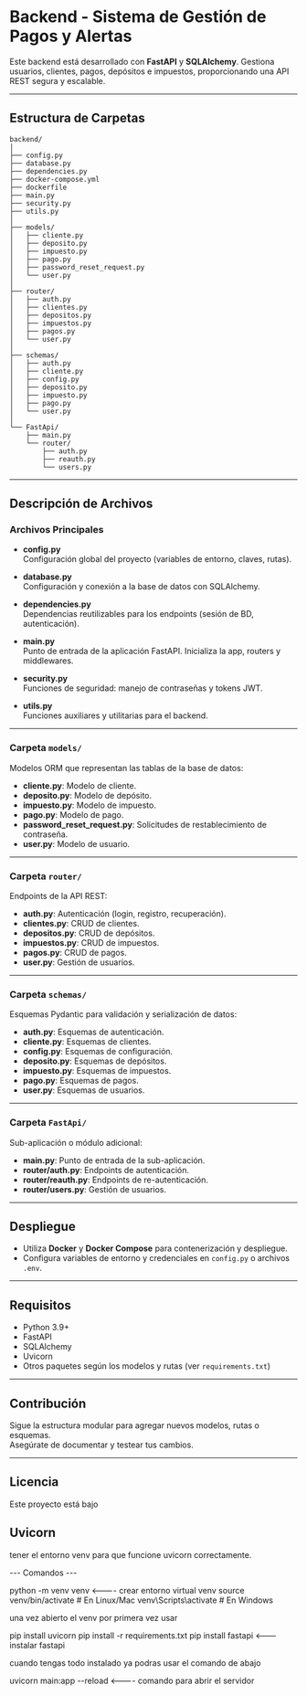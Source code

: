 # Backend - Sistema de Gestión de Pagos y Alertas

Este backend está desarrollado con **FastAPI** y **SQLAlchemy**. Gestiona usuarios, clientes, pagos, depósitos e impuestos, proporcionando una API REST segura y escalable.

---

## Estructura de Carpetas

```
backend/
│
├── config.py
├── database.py
├── dependencies.py
├── docker-compose.yml
├── dockerfile
├── main.py
├── security.py
├── utils.py
│
├── models/
│   ├── cliente.py
│   ├── deposito.py
│   ├── impuesto.py
│   ├── pago.py
│   ├── password_reset_request.py
│   └── user.py
│
├── router/
│   ├── auth.py
│   ├── clientes.py
│   ├── depositos.py
│   ├── impuestos.py
│   ├── pagos.py
│   └── user.py
│
├── schemas/
│   ├── auth.py
│   ├── cliente.py
│   ├── config.py
│   ├── deposito.py
│   ├── impuesto.py
│   ├── pago.py
│   └── user.py
│
└── FastApi/
    ├── main.py
    └── router/
        ├── auth.py
        ├── reauth.py
        └── users.py
```

---

## Descripción de Archivos

### Archivos Principales

- **config.py**  
  Configuración global del proyecto (variables de entorno, claves, rutas).

- **database.py**  
  Configuración y conexión a la base de datos con SQLAlchemy.

- **dependencies.py**  
  Dependencias reutilizables para los endpoints (sesión de BD, autenticación).

- **main.py**  
  Punto de entrada de la aplicación FastAPI. Inicializa la app, routers y middlewares.

- **security.py**  
  Funciones de seguridad: manejo de contraseñas y tokens JWT.

- **utils.py**  
  Funciones auxiliares y utilitarias para el backend.

---

### Carpeta `models/`

Modelos ORM que representan las tablas de la base de datos:

- **cliente.py**: Modelo de cliente.
- **deposito.py**: Modelo de depósito.
- **impuesto.py**: Modelo de impuesto.
- **pago.py**: Modelo de pago.
- **password_reset_request.py**: Solicitudes de restablecimiento de contraseña.
- **user.py**: Modelo de usuario.

---

### Carpeta `router/`

Endpoints de la API REST:

- **auth.py**: Autenticación (login, registro, recuperación).
- **clientes.py**: CRUD de clientes.
- **depositos.py**: CRUD de depósitos.
- **impuestos.py**: CRUD de impuestos.
- **pagos.py**: CRUD de pagos.
- **user.py**: Gestión de usuarios.

---

### Carpeta `schemas/`

Esquemas Pydantic para validación y serialización de datos:

- **auth.py**: Esquemas de autenticación.
- **cliente.py**: Esquemas de clientes.
- **config.py**: Esquemas de configuración.
- **deposito.py**: Esquemas de depósitos.
- **impuesto.py**: Esquemas de impuestos.
- **pago.py**: Esquemas de pagos.
- **user.py**: Esquemas de usuarios.

---

### Carpeta `FastApi/`

Sub-aplicación o módulo adicional:

- **main.py**: Punto de entrada de la sub-aplicación.
- **router/auth.py**: Endpoints de autenticación.
- **router/reauth.py**: Endpoints de re-autenticación.
- **router/users.py**: Gestión de usuarios.

---

## Despliegue

- Utiliza **Docker** y **Docker Compose** para contenerización y despliegue.
- Configura variables de entorno y credenciales en `config.py` o archivos `.env`.

---

## Requisitos

- Python 3.9+
- FastAPI
- SQLAlchemy
- Uvicorn
- Otros paquetes según los modelos y rutas (ver `requirements.txt`)

---

## Contribución

Sigue la estructura modular para agregar nuevos modelos, rutas o esquemas.  
Asegúrate de documentar y testear tus cambios.

---

## Licencia

Este proyecto está bajo

## Uvicorn

tener el entorno venv para que funcione uvicorn correctamente.

--- Comandos ---

python -m venv venv  <---- crear entorno virtual venv
source venv/bin/activate  # En Linux/Mac
venv\Scripts\activate  # En Windows


una vez abierto el venv por primera vez usar 

pip install uvicorn
pip install -r requirements.txt
pip install fastapi <---  instalar fastapi

cuando tengas todo instalado ya podras usar el comando de abajo

uvicorn main:app --reload  <---- comando para abrir el servidor